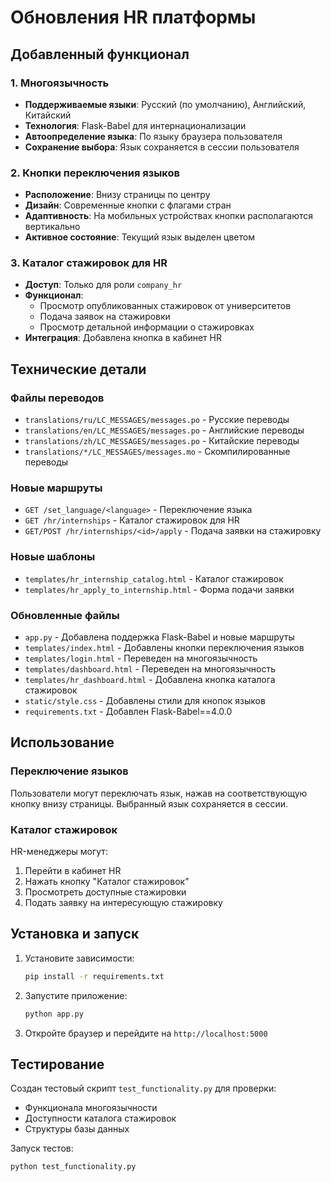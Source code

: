 # Обновления HR платформы

## Добавленный функционал

### 1. Многоязычность
- **Поддерживаемые языки**: Русский (по умолчанию), Английский, Китайский
- **Технология**: Flask-Babel для интернационализации
- **Автоопределение языка**: По языку браузера пользователя
- **Сохранение выбора**: Язык сохраняется в сессии пользователя

### 2. Кнопки переключения языков
- **Расположение**: Внизу страницы по центру
- **Дизайн**: Современные кнопки с флагами стран
- **Адаптивность**: На мобильных устройствах кнопки располагаются вертикально
- **Активное состояние**: Текущий язык выделен цветом

### 3. Каталог стажировок для HR
- **Доступ**: Только для роли `company_hr`
- **Функционал**: 
  - Просмотр опубликованных стажировок от университетов
  - Подача заявок на стажировки
  - Просмотр детальной информации о стажировках
- **Интеграция**: Добавлена кнопка в кабинет HR

## Технические детали

### Файлы переводов
- `translations/ru/LC_MESSAGES/messages.po` - Русские переводы
- `translations/en/LC_MESSAGES/messages.po` - Английские переводы  
- `translations/zh/LC_MESSAGES/messages.po` - Китайские переводы
- `translations/*/LC_MESSAGES/messages.mo` - Скомпилированные переводы

### Новые маршруты
- `GET /set_language/<language>` - Переключение языка
- `GET /hr/internships` - Каталог стажировок для HR
- `GET/POST /hr/internships/<id>/apply` - Подача заявки на стажировку

### Новые шаблоны
- `templates/hr_internship_catalog.html` - Каталог стажировок
- `templates/hr_apply_to_internship.html` - Форма подачи заявки

### Обновленные файлы
- `app.py` - Добавлена поддержка Flask-Babel и новые маршруты
- `templates/index.html` - Добавлены кнопки переключения языков
- `templates/login.html` - Переведен на многоязычность
- `templates/dashboard.html` - Переведен на многоязычность
- `templates/hr_dashboard.html` - Добавлена кнопка каталога стажировок
- `static/style.css` - Добавлены стили для кнопок языков
- `requirements.txt` - Добавлен Flask-Babel==4.0.0

## Использование

### Переключение языков
Пользователи могут переключать язык, нажав на соответствующую кнопку внизу страницы. Выбранный язык сохраняется в сессии.

### Каталог стажировок
HR-менеджеры могут:
1. Перейти в кабинет HR
2. Нажать кнопку "Каталог стажировок"
3. Просмотреть доступные стажировки
4. Подать заявку на интересующую стажировку

## Установка и запуск

1. Установите зависимости:
   ```bash
   pip install -r requirements.txt
   ```

2. Запустите приложение:
   ```bash
   python app.py
   ```

3. Откройте браузер и перейдите на `http://localhost:5000`

## Тестирование

Создан тестовый скрипт `test_functionality.py` для проверки:
- Функционала многоязычности
- Доступности каталога стажировок
- Структуры базы данных

Запуск тестов:
```bash
python test_functionality.py
```
